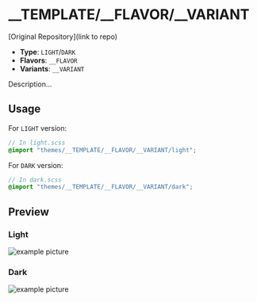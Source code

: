 # \_\_TEMPLATE/\_\_FLAVOR/\_\_VARIANT

[Original Repository](link to repo)

- **Type**: `LIGHT`/`DARK`
- **Flavors**: `__FLAVOR`
- **Variants**: `__VARIANT`

Description...

## Usage

For `LIGHT` version:

```scss
// In light.scss
@import "themes/__TEMPLATE/__FLAVOR/__VARIANT/light";
```

For `DARK` version:

```scss
// In dark.scss
@import "themes/__TEMPLATE/__FLAVOR/__VARIANT/dark";
```

## Preview

### Light

![example picture](image)

### Dark

![example picture](image)

